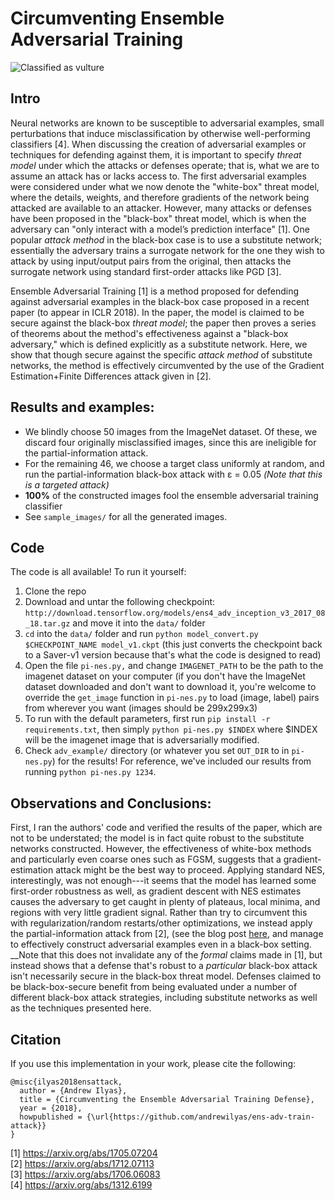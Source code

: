 # Circumventing Ensemble Adversarial Training

![Classified as vulture](sample_images/21502.png) 

## Intro
Neural networks are known to be susceptible to adversarial examples, small perturbations that induce misclassification by otherwise well-performing classifiers [4].  When discussing the creation of adversarial examples or techniques for defending against them, it is important to specify _threat model_ under which the attacks or defenses operate; that is, what we are to assume an attack has or lacks access to. The first adversarial examples were considered under what we now denote the "white-box" threat model, where the details, weights, and therefore gradients of the network being attacked are available to an attacker. However, many attacks or defenses have been proposed in the "black-box" threat model, which is when the adversary can "only interact with a model’s prediction interface" [1]. One popular _attack method_ in the black-box case is to use a substitute network; essentially the adversary trains a surrogate network for the one they wish to attack by using input/output pairs from the original, then attacks the surrogate network using standard first-order attacks like PGD [3].

 Ensemble Adversarial Training [1] is a method proposed for defending against adversarial examples in the black-box case proposed in a recent paper (to appear in ICLR 2018). In the paper, the model is claimed to be secure against the black-box _threat model_; the paper then proves a series of theorems about the method's effectiveness against a "black-box adversary," which is defined explicitly as a substitute network. Here, we show that though secure against the specific _attack method_ of substitute networks, the method is effectively circumvented by the use of the Gradient Estimation+Finite Differences attack given in [2].

## Results and examples:

- We blindly choose 50 images from the ImageNet dataset. Of these, we
  discard four originally misclassified images, since this are ineligible
for the partial-information attack.
- For the remaining 46, we choose a target class uniformly at random, and
  run the partial-information black-box attack with &#x3B5; = 0.05 *(Note
that this is a targeted attack)*
- **100%** of the constructed images fool the ensemble adversarial training
  classifier
- See `sample_images/` for all the generated images.

## Code
The code is all available! To run it yourself:
1. Clone the repo
2. Download and untar the following checkpoint: `http://download.tensorflow.org/models/ens4_adv_inception_v3_2017_08_18.tar.gz` and move it into the `data/` folder
3. `cd` into the `data/` folder and run `python model_convert.py $CHECKPOINT_NAME model_v1.ckpt` (this just converts the checkpoint back to a Saver-v1 version because that's what the code is designed to read)
4. Open the file `pi-nes.py,` and change `IMAGENET_PATH` to be the path to the imagenet dataset on your computer (if you don't have the ImageNet dataset downloaded and don't want to download it, you're welcome to override the `get_image` function in `pi-nes.py` to load (image, label) pairs from wherever you want (images should be 299x299x3)
5. To run with the default parameters, first run `pip install -r requirements.txt`, then simply `python pi-nes.py $INDEX` where $INDEX will be the imagenet image that is adversarially modified.
6. Check `adv_example/` directory (or whatever you set `OUT_DIR` to in `pi-nes.py`) for the results! For reference, we've included our results from running `python pi-nes.py 1234`.

## Observations and Conclusions:
First, I ran the authors' code and verified the results of the paper, which are not to be understated; the model is in fact quite robust to the substitute networks constructed. However, the effectiveness of white-box methods and particularly even coarse ones such as FGSM, suggests that a gradient-estimation attack might be the best way to proceed. Applying standard NES, interestingly, was not enough---it seems that the model has learned some first-order robustness as well, as gradient descent with NES estimates causes the adversary to get caught in plenty of plateaus, local minima, and regions with very little gradient signal. Rather than try to circumvent this with regularization/random restarts/other optimizations, we instead apply the partial-information attack from [2], (see the blog post [here](http://www.labsix.org/partial-information-adversarial-examples/), and manage to effectively construct adversarial examples even in a black-box setting. __Note that this does not invalidate any of the _formal_ claims made in [1], but instead shows that a defense that's robust to a *particular* black-box attack isn't necessarily secure in the black-box threat model. Defenses claimed to be black-box-secure benefit from being evaluated under a number of different black-box attack strategies, including substitute networks as well as the techniques presented here.

## Citation
If you use this implementation in your work, please cite the following:

```
@misc{ilyas2018ensattack,
  author = {Andrew Ilyas},
  title = {Circumventing the Ensemble Adversarial Training Defense},
  year = {2018},
  howpublished = {\url{https://github.com/andrewilyas/ens-adv-train-attack}}
}
```

[1] https://arxiv.org/abs/1705.07204 <br />
[2] https://arxiv.org/abs/1712.07113 <br />
[3] https://arxiv.org/abs/1706.06083 <br /> 
[4] https://arxiv.org/abs/1312.6199

